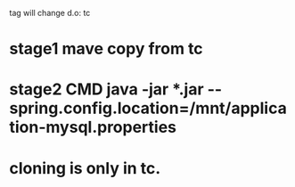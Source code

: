 tag will change d.o: tc
# stage1 mave copy from tc
# stage2 CMD java -jar *.jar --spring.config.location=/mnt/application-mysql.properties
# cloning is only in tc.